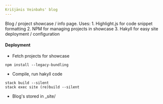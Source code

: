 ```yaml
---
Krišjānis Veinbahs' blog
---
```


Blog / project showcase / info page.
Uses:
    1. Highlight.js for code snippet formatting
    2. NPM for managing projects in showcase
    3. Hakyll for easy site deployment / configuration

#### Deployment
* Fetch projects for showcase
```
npm install --legacy-bundling
```

* Compile, run hakyll code
```
stack build --silent
stack exec site (re)build --silent
```

* Blog's stored in \_site/
